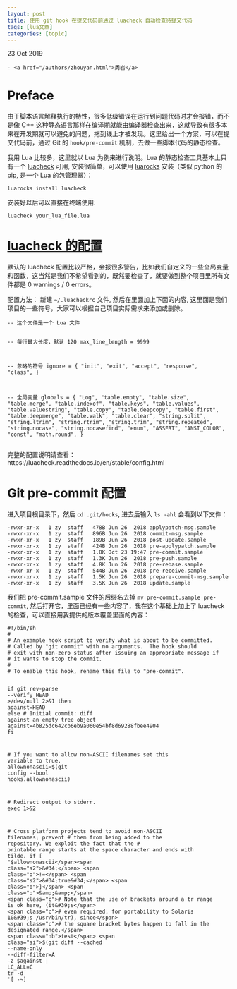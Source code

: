 ```yaml
---
layout: post
title: 使用 git hook 在提交代码前通过 luacheck 自动检查待提交代码 
tags: [lua文章]
categories: [topic]
---
```

<div class="wrapper">
        

<p>
  23 Oct 2019
  
  
    - <a href="/authors/zhouyan.html">周岩</a>
  
</p>

<h1 id="preface">Preface</h1>
<p>由于脚本语言解释执行的特性，很多低级错误在运行到问题代码时才会报错，而不是像 C++ 这种静态语言那样在编译期就能由编译器检查出来，这就导致有很多本来在开发期就可以避免的问题，拖到线上才被发现。这里给出一个方案，可以在提交代码前，通过 Git 的 <code class="language-plaintext highlighter-rouge">hook/pre-commit</code> 机制，去做一些脚本代码的静态检查。</p>

<p>我用 Lua 比较多，这里就以 Lua 为例来进行说明。Lua 的静态检查工具基本上只有一个 <a href="https://github.com/mpeterv/luacheck">luacheck</a> 可用, 安装很简单，可以使用 <a href="https://luarocks.org/">luarocks</a> 安装（类似 python 的 pip, 是一个 Lua 的包管理器）：</p>
<div class="language-plaintext highlighter-rouge"><div class="highlight"><pre class="highlight"><code>luarocks install luacheck
</code></pre></div></div>
<p>安装好以后可以直接在终端使用:</p>
<div class="language-plaintext highlighter-rouge"><div class="highlight"><pre class="highlight"><code>luacheck your_lua_file.lua
</code></pre></div></div>

<h1 id="luacheck-的配置"><a href="https://luacheck.readthedocs.io/en/stable/config.html">luacheck 的配置</a></h1>
<p>默认的 luacheck 配置比较严格，会报很多警告，比如我们自定义的一些全局变量和函数，这当然是我们不希望看到的，既然要检查了，就要做到整个项目里所有文件都是 0 warnings / 0 errors。</p>

<p>配置方法：
新建 <code class="language-plaintext highlighter-rouge">~/.luacheckrc</code> 文件, 然后在里面加上下面的内容, 这里面是我们项目的一些符号，大家可以根据自己项目实际需求来添加或删除。</p>
<div class="language-plaintext highlighter-rouge"><div class="highlight"><pre class="highlight"><code>-- 这个文件是一个 Lua 文件

-- 每行最大长度，默认 120
max_line_length = 9999

-- 忽略的符号
ignore = {
    &#34;init&#34;,
    &#34;exit&#34;,
    &#34;accept&#34;,
    &#34;response&#34;,
    &#34;class&#34;,
}

-- 全局变量
globals = {
    &#34;Log&#34;,
    &#34;table.empty&#34;,
    &#34;table.size&#34;,
    &#34;table.merge&#34;,
    &#34;table.indexof&#34;,
    &#34;table.keys&#34;,
    &#34;table.values&#34;,
    &#34;table.valuestring&#34;,
    &#34;table.copy&#34;,
    &#34;table.deepcopy&#34;,
    &#34;table.first&#34;,
    &#34;table.deepmerge&#34;,
    &#34;table.walk&#34;,
    &#34;table.clear&#34;,
    &#34;string.split&#34;,
    &#34;string.ltrim&#34;,
    &#34;string.rtrim&#34;,
    &#34;string.trim&#34;,
    &#34;string.repeated&#34;,
    &#34;string.nocase&#34;,
    &#34;string.nocasefind&#34;,
    &#34;enum&#34;,
    &#34;ASSERT&#34;,
    &#34;ANSI_COLOR&#34;,
    &#34;const&#34;,
    &#34;math.round&#34;,
}
</code></pre></div></div>

<p>完整的配置说明请查看：https://luacheck.readthedocs.io/en/stable/config.html</p>

<h1 id="git-pre-commit-配置">Git pre-commit 配置</h1>

<p>进入项目根目录下，然后 <code class="language-plaintext highlighter-rouge">cd .git/hooks</code>, 进去后输入 <code class="language-plaintext highlighter-rouge">ls -ahl</code> 会看到以下文件：</p>
<div class="language-plaintext highlighter-rouge"><div class="highlight"><pre class="highlight"><code>-rwxr-xr-x   1 zy  staff   478B Jun 26  2018 applypatch-msg.sample
-rwxr-xr-x   1 zy  staff   896B Jun 26  2018 commit-msg.sample
-rwxr-xr-x   1 zy  staff   189B Jun 26  2018 post-update.sample
-rwxr-xr-x   1 zy  staff   424B Jun 26  2018 pre-applypatch.sample
-rwxr-xr-x   1 zy  staff   1.8K Oct 23 19:47 pre-commit.sample
-rwxr-xr-x   1 zy  staff   1.3K Jun 26  2018 pre-push.sample
-rwxr-xr-x   1 zy  staff   4.8K Jun 26  2018 pre-rebase.sample
-rwxr-xr-x   1 zy  staff   544B Jun 26  2018 pre-receive.sample
-rwxr-xr-x   1 zy  staff   1.5K Jun 26  2018 prepare-commit-msg.sample
-rwxr-xr-x   1 zy  staff   3.5K Jun 26  2018 update.sample
</code></pre></div></div>

<p>我们把 pre-commit.sample 文件的后缀名去掉 <code class="language-plaintext highlighter-rouge">mv pre-commit.sample pre-commit</code>, 然后打开它，里面已经有一些内容了，我在这个基础上加上了 luacheck 的检查，可以直接用我提供的版本覆盖里面的内容：</p>

<div class="language-bash highlighter-rouge"><div class="highlight"><pre class="highlight"><code><span class="c">#!/bin/sh</span>
<span class="c">#</span>
<span class="c"># An example hook script to verify what is about to be committed.</span>
<span class="c"># Called by &#34;git commit&#34; with no arguments.  The hook should</span>
<span class="c"># exit with non-zero status after issuing an appropriate message if</span>
<span class="c"># it wants to stop the commit.</span>
<span class="c">#</span>
<span class="c"># To enable this hook, rename this file to &#34;pre-commit&#34;.</span>

<span class="k">if </span>git rev-parse <span class="nt">--verify</span> HEAD <span class="o">&gt;</span>/dev/null 2&gt;&amp;1
<span class="k">then
	</span><span class="nv">against</span><span class="o">=</span>HEAD
<span class="k">else</span>
	<span class="c"># Initial commit: diff against an empty tree object</span>
	<span class="nv">against</span><span class="o">=</span>4b825dc642cb6eb9a060e54bf8d69288fbee4904
<span class="k">fi</span>

<span class="c"># If you want to allow non-ASCII filenames set this variable to true.</span>
<span class="nv">allownonascii</span><span class="o">=</span><span class="si">$(</span>git config <span class="nt">--bool</span> hooks.allownonascii<span class="si">)</span>

<span class="c"># Redirect output to stderr.</span>
<span class="nb">exec </span>1&gt;&amp;2

<span class="c"># Cross platform projects tend to avoid non-ASCII filenames; prevent</span>
<span class="c"># them from being added to the repository. We exploit the fact that the</span>
<span class="c"># printable range starts at the space character and ends with tilde.</span>
<span class="k">if</span> <span class="o">[</span> <span class="s2">&#34;</span><span class="nv">$allownonascii</span><span class="s2">&#34;</span> <span class="o">!=</span> <span class="s2">&#34;true&#34;</span> <span class="o">]</span> <span class="o">&amp;&amp;</span>
	<span class="c"># Note that the use of brackets around a tr range is ok here, (it&#39;s</span>
	<span class="c"># even required, for portability to Solaris 10&#39;s /usr/bin/tr), since</span>
	<span class="c"># the square bracket bytes happen to fall in the designated range.</span>
	<span class="nb">test</span> <span class="si">$(</span>git diff <span class="nt">--cached</span> <span class="nt">--name-only</span> <span class="nt">--diff-filter</span><span class="o">=</span>A <span class="nt">-z</span> <span class="nv">$against</span> |
	  <span class="nv">LC_ALL</span><span class="o">=</span>C <span class="nb">tr</span> <span class="nt">-d</span> <span class="s1">&#39;[ -~]